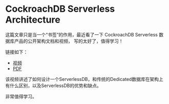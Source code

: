 # CockroachDB Serverless Architecture

这篇文章只是当一个“书签”的作用，最近看了一下 CockroachDB Serverless 数据库产品的公开架构文档和视频，
写的太好了，值得学习！

链接如下：

- [视频](https://www.youtube.com/watch?v=HGv7bMe3suw)
- [PDF](https://assets.ctfassets.net/00voh0j35590/6FswAaw2GUVwnRWNHWmvHM/416089a7edf4a46c281d837a9042f33d/cockroach-labs-architecture-of-a-serverless-database.pdf)

该视频讲述了如何设计一个ServerlessDB，和传统的Dedicated数据库在架构上有什么区别，以及ServerlessDB的优势和缺点。

非常值得学习。
